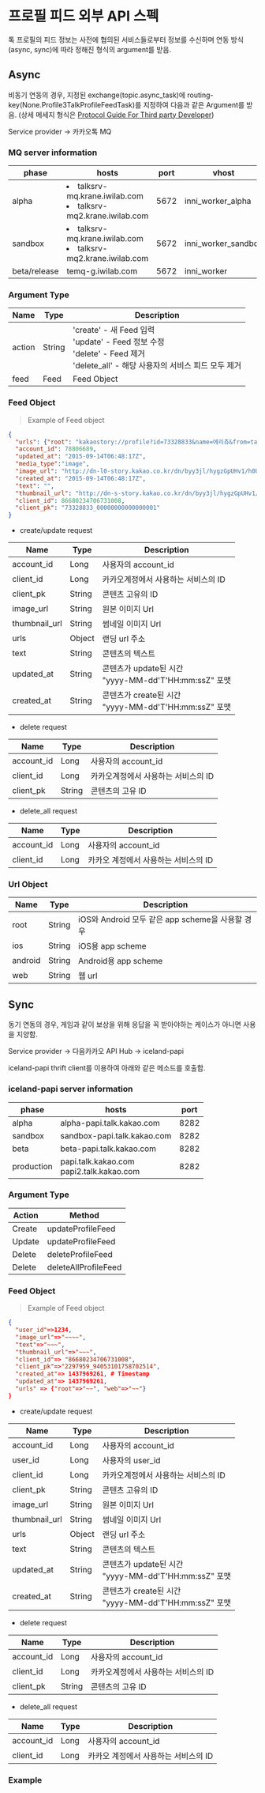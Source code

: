 # 프로필 피드 외부 API 스펙

톡 프로필의 피드 정보는 사전에 협의된 서비스들로부터 정보를 수신하며 연동 방식(async, sync)에 따라 정해진 형식의 argument를 받음. 

## Async

비동기 연동의 경우, 지정된 exchange(topic.async_task)에 routing-key(None.Profile3TalkProfileFeedTask)를 지정하여 다음과 같은 Argument를 받음. (상세 메세지 형식은 <a href="https://github.daumkakao.com/kakaotalk-spam/async_task/wiki/Protocol-Guide-For-Third-party-Developer" />Protocol Guide For Third party Developer</a>)
 
 
Service provider -> 카카오톡 MQ


### MQ server information
 
phase | hosts | port | vhost
--------- | --------- | --------- | ---------
alpha | <li>talksrv-mq.krane.iwilab.com</li><li>talksrv-mq2.krane.iwilab.com</li> | 5672 | inni_worker_alpha
sandbox | <li>talksrv-mq.krane.iwilab.com</li><li>talksrv-mq2.krane.iwilab.com</li> | 5672 | inni_worker_sandbox
beta/release | temq-g.iwilab.com | 5672 | inni_worker

### Argument Type 

Name | Type | Description
--------- | --------- | ---------
action | String | 'create' - 새 Feed 입력<br>'update' - Feed 정보 수정<br>'delete' - Feed 제거<br>'delete_all' - 해당 사용자의 서비스 피드 모두 제거
feed | Feed | Feed Object

### Feed Object

> Example of Feed object

```json
{
  "urls": {"root": "kakaostory://profile?id=73328833&name=에리츄&from=talk", "web": "https://story.kakao.com/exolechue"},
  "account_id": 78806689, 
  "updated_at": "2015-09-14T06:48:17Z", 
  "media_type":"image", 
  "image_url": "http://dn-l0-story.kakao.co.kr/dn/byy3jl/hygzGpUHv1/h0UIahVetlRNPG0z3IQ9V0/img_l.jpg?width=480&height=578", 
  "created_at": "2015-09-14T06:48:17Z", 
  "text": "", 
  "thumbnail_url": "http://dn-s-story.kakao.co.kr/dn/byy3jl/hygzGpUHv1/h0UIahVetlRNPG0z3IQ9V0/img_m.jpg?width=480&height=578", 
  "client_id": 86680234706731008, 
  "client_pk": "73328833_00000000000000001"
}
```

* create/update request

Name | Type | Description
--------- | --------- | ---------
account_id | Long | 사용자의 account_id
client_id | Long | 카카오계정에서 사용하는 서비스의 ID
client_pk | String | 콘텐츠 고유의 ID
image_url | String | 원본 이미지 Url
thumbnail_url | String | 썸네일 이미지 Url
urls | Object | 랜딩 url 주소
text | String | 콘텐츠의 텍스트
updated_at | String | 콘텐츠가 update된 시간<br>"yyyy-MM-dd'T'HH:mm:ssZ" 포맷
created_at | String | 콘텐츠가 create된 시간<br>"yyyy-MM-dd'T'HH:mm:ssZ" 포맷

* delete request

Name | Type | Description
--------- | --------- | ---------
account_id | Long | 사용자의 account_id
client_id | Long | 카카오계정에서 사용하는 서비스의 ID
client_pk | String | 콘텐츠의 고유 ID

* delete_all request

Name | Type | Description
--------- | --------- | ---------
account_id | Long | 사용자의 account_id
client_id | Long | 카카오 계정에서 사용하는 서비스의 ID

### Url Object

Name | Type | Description
--------- | --------- | ---------
root  | String | iOS와 Android 모두 같은 app scheme을 사용할 경우
ios | String | iOS용 app scheme
android | String | Android용 app scheme
web | String | 웹 url

## Sync

동기 연동의 경우, 게임과 같이 보상을 위해 응답을 꼭 받아야하는 케이스가 아니면 사용을 지양함. 


Service provider -> 다음카카오 API Hub -> iceland-papi

 
iceland-papi thrift client를 이용하여 아래와 같은 메소드를 호출함.

### iceland-papi server information

phase | hosts | port
--------- | --------- | ---------
alpha | alpha-papi.talk.kakao.com | 8282
sandbox | sandbox-papi.talk.kakao.com | 8282
beta | beta-papi.talk.kakao.com | 8282
production | papi.talk.kakao.com<br>papi2.talk.kakao.com | 8282

### Argument Type

Action | Method
--------- | ---------
Create | updateProfileFeed 
Update | updateProfileFeed
Delete | deleteProfileFeed
Delete | deleteAllProfileFeed

### Feed Object

> Example of Feed object

```json
{
  "user_id"=>1234, 
  "image_url"=>"~~~~", 
  "text"=>"~~~", 
  "thumbnail_url"=>"~~~", 
  "client_id"=> "86680234706731008",
  "client_pk"=>"2297959_94053101758702514",
  "created_at"=> 1437969261, # Timestamp 
  "updated_at"=> 1437969261,
  "urls" => {"root"=>"~~", "web"=>"~~"}
}
```

* create/update request

Name | Type | Description
--------- | --------- | ---------
account_id | Long | 사용자의 account_id
user_id | Long | 사용자의 user_id
client_id | Long | 카카오계정에서 사용하는 서비스의 ID
client_pk | String | 콘텐츠 고유의 ID
image_url | String | 원본 이미지 Url
thumbnail_url | String | 썸네일 이미지 Url
urls | Object | 랜딩 url 주소
text | String | 콘텐츠의 텍스트
updated_at | String | 콘텐츠가 update된 시간<br>"yyyy-MM-dd'T'HH:mm:ssZ" 포맷
created_at | String | 콘텐츠가 create된 시간<br>"yyyy-MM-dd'T'HH:mm:ssZ" 포맷

* delete request

Name | Type | Description
--------- | --------- | ---------
account_id | Long | 사용자의 account_id
client_id | Long | 카카오계정에서 사용하는 서비스의 ID
client_pk | String | 콘텐츠의 고유 ID

* delete_all request

Name | Type | Description
--------- | --------- | ---------
account_id | Long | 사용자의 account_id
client_id | Long | 카카오 계정에서 사용하는 서비스의 ID

### Example